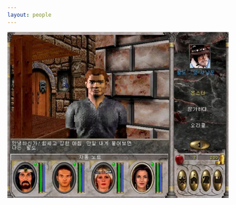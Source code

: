 ```yaml
---
layout: people
---
```

<div style="display: flex; justify-self: center">
    <img src="/assets/images/jwjung/waldo.png" />
</div>
